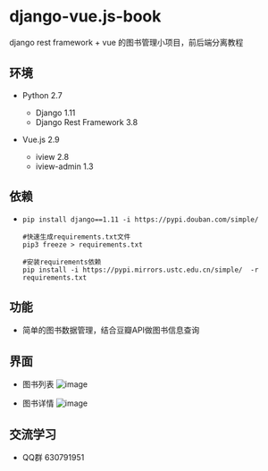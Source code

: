 # django-vue.js-book
django rest framework + vue 的图书管理小项目，前后端分离教程


## 环境

- Python 2.7
    - Django 1.11
    - Django Rest Framework 3.8
    
- Vue.js 2.9
    - iview 2.8
    - iview-admin 1.3
    
## 依赖
- 
     ```
     pip install django==1.11 -i https://pypi.douban.com/simple/
     
     #快速生成requirements.txt文件
     pip3 freeze > requirements.txt

     #安装requirements依赖
     pip install -i https://pypi.mirrors.ustc.edu.cn/simple/  -r requirements.txt
     ```

## 功能

- 简单的图书数据管理，结合豆瓣API做图书信息查询

## 界面

- 图书列表
![image](https://github.com/myide/django-vue.js-book/blob/master/images/list.png)

- 图书详情
![image](https://github.com/myide/django-vue.js-book/blob/master/images/detail.png)

## 交流学习
- QQ群 630791951
